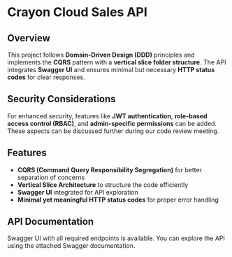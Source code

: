 # Crayon Cloud Sales API  

## Overview  
This project follows **Domain-Driven Design (DDD)** principles and implements the **CQRS** pattern with a **vertical slice folder structure**. The API integrates **Swagger UI** and ensures minimal but necessary **HTTP status codes** for clear responses.  

## Security Considerations  
For enhanced security, features like **JWT authentication**, **role-based access control (RBAC)**, and **admin-specific permissions** can be added. These aspects can be discussed further during our code review meeting.  

## Features  
- **CQRS (Command Query Responsibility Segregation)** for better separation of concerns  
- **Vertical Slice Architecture** to structure the code efficiently  
- **Swagger UI** integrated for API exploration  
- **Minimal yet meaningful HTTP status codes** for proper error handling  

## API Documentation  
Swagger UI with all required endpoints is available. You can explore the API using the attached Swagger documentation.  
